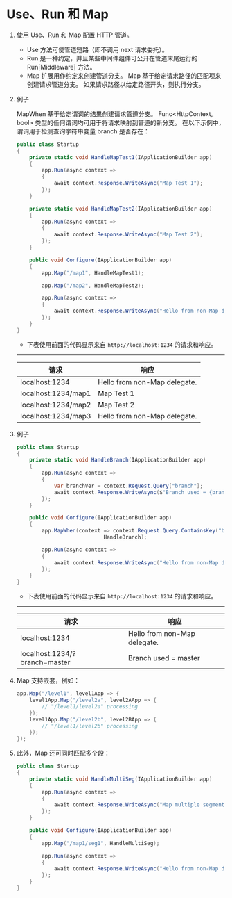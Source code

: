 # Use、Run 和 Map

1. 使用 Use、Run 和 Map 配置 HTTP 管道。
   - Use 方法可使管道短路（即不调用 next 请求委托）。
   - Run 是一种约定，并且某些中间件组件可公开在管道末尾运行的 Run[Middleware] 方法。
   - Map 扩展用作约定来创建管道分支。 Map 基于给定请求路径的匹配项来创建请求管道分支。 如果请求路径以给定路径开头，则执行分支。

2. 例子

    MapWhen 基于给定谓词的结果创建请求管道分支。 Func<HttpContext, bool> 类型的任何谓词均可用于将请求映射到管道的新分支。 在以下示例中，谓词用于检测查询字符串变量 branch 是否存在：

    ```C#
    public class Startup
    {
        private static void HandleMapTest1(IApplicationBuilder app)
        {
            app.Run(async context =>
            {
                await context.Response.WriteAsync("Map Test 1");
            });
        }

        private static void HandleMapTest2(IApplicationBuilder app)
        {
            app.Run(async context =>
            {
                await context.Response.WriteAsync("Map Test 2");
            });
        }

        public void Configure(IApplicationBuilder app)
        {
            app.Map("/map1", HandleMapTest1);

            app.Map("/map2", HandleMapTest2);

            app.Run(async context =>
            {
                await context.Response.WriteAsync("Hello from non-Map delegate. <p>");
            });
        }
    }
    ```

    - 下表使用前面的代码显示来自 `http://localhost:1234` 的请求和响应。
    ---------------------------------
    | 请求                | 响应                         |
    | ------------------- | ---------------------------- |
    | localhost:1234      | Hello from non-Map delegate. |
    | localhost:1234/map1 | Map Test 1                   |
    | localhost:1234/map2 | Map Test 2                   |
    | localhost:1234/map3 | Hello from non-Map delegate. |

3. 例子

    ```C#
    public class Startup
    {
        private static void HandleBranch(IApplicationBuilder app)
        {
            app.Run(async context =>
            {
                var branchVer = context.Request.Query["branch"];
                await context.Response.WriteAsync($"Branch used = {branchVer}");
            });
        }

        public void Configure(IApplicationBuilder app)
        {
            app.MapWhen(context => context.Request.Query.ContainsKey("branch"),
                                HandleBranch);

            app.Run(async context =>
            {
                await context.Response.WriteAsync("Hello from non-Map delegate. <p>");
            });
        }
    }
    ```

    - 下表使用前面的代码显示来自 `http://localhost:1234` 的请求和响应。
    ---------------------------------
    | 请求                          | 响应                         |
    | ----------------------------- | ---------------------------- |
    | localhost:1234                | Hello from non-Map delegate. |
    | localhost:1234/?branch=master | Branch used = master         |
4. Map 支持嵌套，例如：

    ```C#
    app.Map("/level1", level1App => {
        level1App.Map("/level2a", level2AApp => {
            // "/level1/level2a" processing
        });
        level1App.Map("/level2b", level2BApp => {
            // "/level1/level2b" processing
        });
    });
    ```

5. 此外，Map 还可同时匹配多个段：

    ```C#
    public class Startup
    {
        private static void HandleMultiSeg(IApplicationBuilder app)
        {
            app.Run(async context =>
            {
                await context.Response.WriteAsync("Map multiple segments.");
            });
        }

        public void Configure(IApplicationBuilder app)
        {
            app.Map("/map1/seg1", HandleMultiSeg);

            app.Run(async context =>
            {
                await context.Response.WriteAsync("Hello from non-Map delegate.");
            });
        }
    }
    ```
